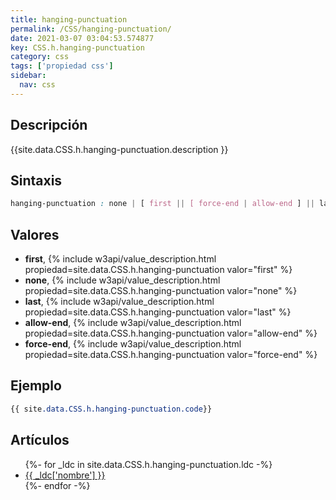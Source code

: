 ```yaml
---
title: hanging-punctuation
permalink: /CSS/hanging-punctuation/
date: 2021-03-07 03:04:53.574877
key: CSS.h.hanging-punctuation
category: css
tags: ['propiedad css']
sidebar: 
  nav: css
---
```


## Descripción
{{site.data.CSS.h.hanging-punctuation.description }}

## Sintaxis
~~~css
hanging-punctuation : none | [ first || [ force-end | allow-end ] || last ]
~~~

## Valores
* **first**,  {% include w3api/value_description.html propiedad=site.data.CSS.h.hanging-punctuation valor="first" %}
* **none**,  {% include w3api/value_description.html propiedad=site.data.CSS.h.hanging-punctuation valor="none" %}
* **last**,  {% include w3api/value_description.html propiedad=site.data.CSS.h.hanging-punctuation valor="last" %}
* **allow-end**,  {% include w3api/value_description.html propiedad=site.data.CSS.h.hanging-punctuation valor="allow-end" %}
* **force-end**,  {% include w3api/value_description.html propiedad=site.data.CSS.h.hanging-punctuation valor="force-end" %}

## Ejemplo
~~~css
{{ site.data.CSS.h.hanging-punctuation.code}}
~~~

## Artículos
<ul>
{%- for _ldc in site.data.CSS.h.hanging-punctuation.ldc -%}
   <li>
       <a href="{{_ldc['url'] }}">{{ _ldc['nombre'] }}</a>
   </li>
{%- endfor -%}
</ul>
